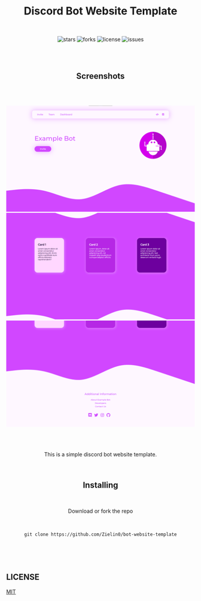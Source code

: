 <div align="center">

  <h1>Discord Bot Website Template</h1>

<br>

![stars](https://img.shields.io/github/stars/Zielin0/bot-website-template?style=for-the-badge)
![forks](https://img.shields.io/github/forks/Zielin0/bot-website-template?style=for-the-badge)
![license](https://img.shields.io/github/license/Zielin0/bot-website-template?style=for-the-badge)
![issues](https://img.shields.io/github/issues-raw/Zielin0/bot-website-template?style=for-the-badge)

<br><br>

  <h2>Screenshots</h2>

<br><br>

![Screen1](./img/screen_1.png)
![Screen2](./img/screen_2.png)
![Screen3](./img/screen_3.png)

<br><br>

This is a simple discord bot website template.

<br>

<h2>Installing</h2>

<br>

Download or fork the repo

<br>

```
git clone https://github.com/Zielin0/bot-website-template
```

</div>

<br><br><br>

## LICENSE

<a href="./LICENSE">MIT</a>
